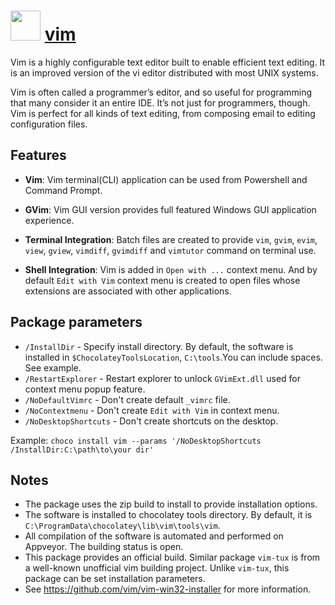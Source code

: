 # <img src="https://raw.githubusercontent.com/chocolatey-community/chocolatey-coreteampackages/master/icons/vim.svg" width="48" height="48"/> [vim](https://chocolatey.org/packages/vim)

Vim is a highly configurable text editor built to enable efficient text editing. It is an improved version of the vi editor distributed with most UNIX systems.

Vim is often called a programmer’s editor, and so useful for programming that many consider it an entire IDE. It’s not just for programmers, though. Vim is perfect for all kinds of text editing, from composing email to editing configuration files.

## Features

* **Vim**: Vim terminal(CLI) application can be used from Powershell and Command Prompt.

* **GVim**: Vim GUI version provides full featured Windows GUI application experience.

* **Terminal Integration**: Batch files are created to provide `vim`, `gvim`, `evim`, `view`, `gview`, `vimdiff`, `gvimdiff` and `vimtutor` command on terminal use.

* **Shell Integration**: Vim is added in `Open with ...` context menu. And by default `Edit with Vim` context menu is created to open files whose extensions are associated with other applications.

## Package parameters

- `/InstallDir` - Specify install directory. By default, the software is installed in `$ChocolateyToolsLocation`, `C:\tools`.You can include spaces. See example.
- `/RestartExplorer` - Restart explorer to unlock `GVimExt.dll` used for context menu popup feature.
- `/NoDefaultVimrc` - Don't create default `_vimrc` file.
- `/NoContextmenu` - Don't create `Edit with Vim` in context menu.
- `/NoDesktopShortcuts` - Don't create shortcuts on the desktop.

Example: `choco install vim --params '/NoDesktopShortcuts /InstallDir:C:\path\to\your dir'`

## Notes

- The package uses the zip build to install to provide installation options.
- The software is installed to chocolatey tools directory. By default, it is `C:\ProgramData\chocolatey\lib\vim\tools\vim`.
- All compilation of the software is automated and performed on Appveyor. The building status is open.
- This package provides an official build. Similar package `vim-tux` is from a well-known unofficial vim building project. Unlike `vim-tux`, this package can be set installation parameters.
- See https://github.com/vim/vim-win32-installer for more information.

